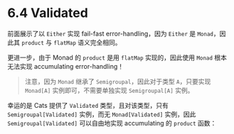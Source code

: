 # 6.4 Validated

前面展示了以 `Either` 实现 fail-fast error-handling，因为 `Either` 是 `Monad`，因此其 `product` 与 `flatMap` 语义完全相同。

更进一步，由于 Monad 的 `product` 是用 `flatMap` 实现的，因此使用 `Monad` 根本无法实现 accumulating error-handling！

>注意，因为 `Monad` 继承了 `Semigroupal`，因此对于类型 `A`，只要实现 `Monad[A]` 实例即可，不需要单独实现 `Semigroupal[A]` 实例。

幸运的是 Cats 提供了 `Validated` 类型，且对该类型，只有 `Semigroupal[Validated]` 实例，而无 `Monad[Validated]` 实例，因此 `Semigroupal[Validated]` 可以自由地实现 accumulating 的 `product` 函数：

```Scala

```